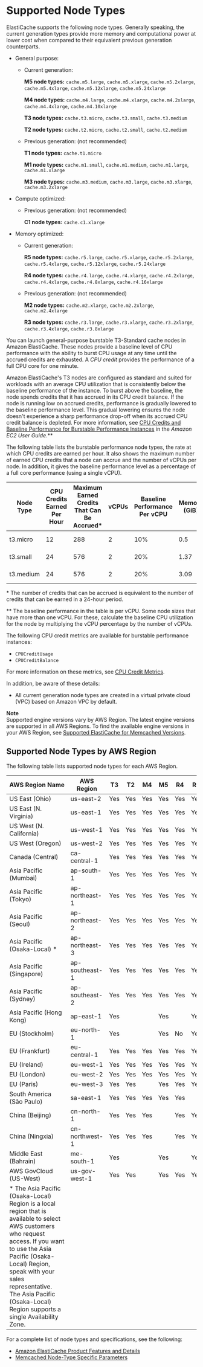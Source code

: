 # Supported Node Types<a name="CacheNodes.SupportedTypes"></a>

ElastiCache supports the following node types\. Generally speaking, the current generation types provide more memory and computational power at lower cost when compared to their equivalent previous generation counterparts\.
+ General purpose:
  + Current generation: 

    **M5 node types:** `cache.m5.large`, `cache.m5.xlarge`, `cache.m5.2xlarge`, `cache.m5.4xlarge`, `cache.m5.12xlarge`, `cache.m5.24xlarge` 

    **M4 node types:** `cache.m4.large`, `cache.m4.xlarge`, `cache.m4.2xlarge`, `cache.m4.4xlarge`, `cache.m4.10xlarge`

    **T3 node types:** `cache.t3.micro`, `cache.t3.small`, `cache.t3.medium`

    **T2 node types:** `cache.t2.micro`, `cache.t2.small`, `cache.t2.medium`
  + Previous generation: \(not recommended\)

    **T1 node types:** `cache.t1.micro`

    **M1 node types:** `cache.m1.small`, `cache.m1.medium`, `cache.m1.large`, `cache.m1.xlarge`

    **M3 node types:** `cache.m3.medium`, `cache.m3.large`, `cache.m3.xlarge`, `cache.m3.2xlarge`
+ Compute optimized:
  + Previous generation: \(not recommended\)

    **C1 node types:** `cache.c1.xlarge`
+ Memory optimized:
  + Current generation: 

    **R5 node types:** `cache.r5.large`, `cache.r5.xlarge`, `cache.r5.2xlarge`, `cache.r5.4xlarge`, `cache.r5.12xlarge`, `cache.r5.24xlarge`

    **R4 node types:** `cache.r4.large`, `cache.r4.xlarge`, `cache.r4.2xlarge`, `cache.r4.4xlarge`, `cache.r4.8xlarge`, `cache.r4.16xlarge`
  + Previous generation: \(not recommended\)

    **M2 node types:** `cache.m2.xlarge`, `cache.m2.2xlarge`, `cache.m2.4xlarge`

    **R3 node types:** `cache.r3.large`, `cache.r3.xlarge`, `cache.r3.2xlarge`, `cache.r3.4xlarge`, `cache.r3.8xlarge`

You can launch general\-purpose burstable T3\-Standard cache nodes in Amazon ElastiCache\. These nodes provide a baseline level of CPU performance with the ability to burst CPU usage at any time until the accrued credits are exhausted\. A *CPU credit* provides the performance of a full CPU core for one minute\.

Amazon ElastiCache's T3 nodes are configured as standard and suited for workloads with an average CPU utilization that is consistently below the baseline performance of the instance\. To burst above the baseline, the node spends credits that it has accrued in its CPU credit balance\. If the node is running low on accrued credits, performance is gradually lowered to the baseline performance level\. This gradual lowering ensures the node doesn't experience a sharp performance drop\-off when its accrued CPU credit balance is depleted\. For more information, see [CPU Credits and Baseline Performance for Burstable Performance Instances](https://docs.aws.amazon.com/AWSEC2/latest/UserGuide/burstable-credits-baseline-concepts.html) in the *Amazon EC2 User Guide*\.**

The following table lists the burstable performance node types, the rate at which CPU credits are earned per hour\. It also shows the maximum number of earned CPU credits that a node can accrue and the number of vCPUs per node\. In addition, it gives the baseline performance level as a percentage of a full core performance \(using a single vCPU\)\.


| Node Type | CPU Credits Earned Per Hour |  Maximum Earned Credits That Can Be Accrued\* |  vCPUs  |  Baseline Performance Per vCPU  |  Memory \(GiB\)  |  Network Performance  | 
| --- | --- | --- | --- | --- | --- | --- | 
| t3\.micro | 12 | 288 | 2 | 10% | 0\.5 | Up to 5 Gigabit | 
| t3\.small | 24 | 576 | 2 | 20% | 1\.37 | Up to 5 Gigabit | 
| t3\.medium | 24 | 576 | 2 | 20% | 3\.09 | Up to 5 Gigabit | 

\* The number of credits that can be accrued is equivalent to the number of credits that can be earned in a 24\-hour period\.

\*\* The baseline performance in the table is per vCPU\. Some node sizes that have more than one vCPU\. For these, calculate the baseline CPU utilization for the node by multiplying the vCPU percentage by the number of vCPUs\.

The following CPU credit metrics are available for burstable performance instances:
+ `CPUCreditUsage`
+ `CPUCreditBalance`

For more information on these metrics, see [CPU Credit Metrics](https://docs.aws.amazon.com/AWSEC2/latest/UserGuide/viewing_metrics_with_cloudwatch.html#cpu-credit-metrics)\.

In addition, be aware of these details:
+ All current generation node types are created in a virtual private cloud \(VPC\) based on Amazon VPC by default\.

**Note**  
Supported engine versions vary by AWS Region\. The latest engine versions are supported in all AWS Regions\. To find the available engine versions in your AWS Region, see [Supported ElastiCache for Memcached Versions](supported-engine-versions.md)\.

## Supported Node Types by AWS Region<a name="CacheNodes.SupportedTypesByRegion"></a>

The following table lists supported node types for each AWS Region\.


| AWS Region Name | AWS Region |  T3  |  T2  |  M4  |  M5  |  R4  |  R5  | 
| --- | --- | --- | --- | --- | --- | --- | --- | 
| US East \(Ohio\) | us\-east\-2 | Yes | Yes | Yes | Yes | Yes | Yes | 
| US East \(N\. Virginia\) | us\-east\-1 | Yes | Yes | Yes | Yes | Yes | Yes | 
| US West \(N\. California\) | us\-west\-1 | Yes | Yes | Yes | Yes | Yes | Yes | 
| US West \(Oregon\) | us\-west\-2 | Yes | Yes | Yes  | Yes | Yes | Yes | 
| Canada \(Central\) | ca\-central\-1 | Yes | Yes | Yes | Yes | Yes | Yes | 
| Asia Pacific \(Mumbai\) | ap\-south\-1 | Yes | Yes | Yes | Yes | Yes | Yes | 
| Asia Pacific \(Tokyo\) | ap\-northeast\-1 | Yes | Yes | Yes | Yes | Yes | Yes | 
| Asia Pacific \(Seoul\) | ap\-northeast\-2 | Yes | Yes | Yes | Yes | Yes | Yes | 
| Asia Pacific \(Osaka\-Local\) \* | ap\-northeast\-3 | Yes | Yes | Yes | Yes | Yes | Yes | 
| Asia Pacific \(Singapore\) | ap\-southeast\-1 | Yes | Yes | Yes | Yes | Yes | Yes  | 
| Asia Pacific \(Sydney\) | ap\-southeast\-2 | Yes | Yes | Yes | Yes | Yes | Yes | 
| Asia Pacific \(Hong Kong\) | ap\-east\-1 | Yes |  |  | Yes |  | Yes | 
| EU \(Stockholm\) | eu\-north\-1 | Yes |  |  | Yes | No | Yes | 
| EU \(Frankfurt\) | eu\-central\-1 | Yes | Yes | Yes | Yes | Yes | Yes | 
| EU \(Ireland\) | eu\-west\-1 | Yes | Yes | Yes | Yes | Yes | Yes | 
| EU \(London\) | eu\-west\-2 | Yes | Yes | Yes | Yes | Yes | Yes | 
| EU \(Paris\) | eu\-west\-3 | Yes | Yes |   | Yes | Yes | Yes | 
| South America \(São Paulo\) | sa\-east\-1 | Yes | Yes | Yes | Yes | Yes |  | 
| China \(Beijing\) | cn\-north\-1 | Yes | Yes | Yes |   | Yes | Yes | 
| China \(Ningxia\) | cn\-northwest\-1 | Yes | Yes | Yes |   | Yes | Yes | 
| Middle East \(Bahrain\) | me\-south\-1 | Yes  |   |   | Yes |   | Yes | 
| AWS GovCloud \(US\-West\) | us\-gov\-west\-1 | Yes | Yes |  | Yes | Yes | Yes | 
|  \* The Asia Pacific \(Osaka\-Local\) Region is a local region that is available to select AWS customers who request access\. If you want to use the Asia Pacific \(Osaka\-Local\) Region, speak with your sales representative\. The Asia Pacific \(Osaka\-Local\) Region supports a single Availability Zone\. | 

For a complete list of node types and specifications, see the following:
+ [Amazon ElastiCache Product Features and Details](https://aws.amazon.com/elasticache/details)
+ [Memcached Node\-Type Specific Parameters](https://docs.aws.amazon.com/AmazonElastiCache/latest/mem-ug/ParameterGroups.Memcached.html)